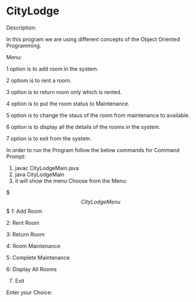 # CityLodge

Description:

In this program we are using different concepts of the Object Oriented Programming.

Menu:

1 option is to add room in the system.

2 optiom is to rent a room.

3 option is to return room only which is rented.

4 option is to put the room status to Maintenance.

5 option is to change the staus of the room from maintenance to available.

6 option is to display all the details of the rooms in the system.

7 option is to exit from the system.

In order to run the Program follow the below commands for Command Prompt:

1. javac CityLodgeMain.java
2. java CityLodgeMain
3. it will show the menu Choose from the Menu:

$$$ City Lodge Menu $$$
1: Add Room

2: Rent Room

3: Return Room

4: Room Maintenance

5: Complete Maintenance

6: Display All Rooms

7. Exit

Enter your Choice:
